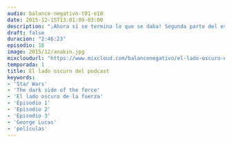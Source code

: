 ```yaml
---
audio: balance-negativo-t01-e18
date: 2015-12-15T13:01:09-03:00
description: "¡Ahora sí se termina lo que se daba! Segunda parte del especial Star Wars con el análisis de las precuelas, y cierre de la primera temporada del podcast. ¿Lloraremos? ¿Volveremos en algún momento? ¡Van a tener que escuchar para saberlo!"
draft: false
duracion: "2:46:23"
episodio: 18
image: 2015/12/anakin.jpg
mixcloudurl: "https://www.mixcloud.com/balancenegativo/el-lado-oscuro-del-podcast-balance-negativo-t01-e18/"
temporada: 1
title: El lado oscuro del podcast
keywords: 
- 'Star Wars'
- 'The dark side of the force'
- 'El lado oscuro de la fuerza' 
- 'Episodio 1'
- 'Episodio 2'
- 'Episodio 3'
- 'George Lucas'
- 'películas'
---
```

